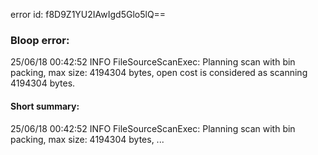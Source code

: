 error id: f8D9Z1YU2IAwIgd5Glo5lQ==
### Bloop error:

25/06/18 00:42:52 INFO FileSourceScanExec: Planning scan with bin packing, max size: 4194304 bytes, open cost is considered as scanning 4194304 bytes.
#### Short summary: 

25/06/18 00:42:52 INFO FileSourceScanExec: Planning scan with bin packing, max size: 4194304 bytes, ...